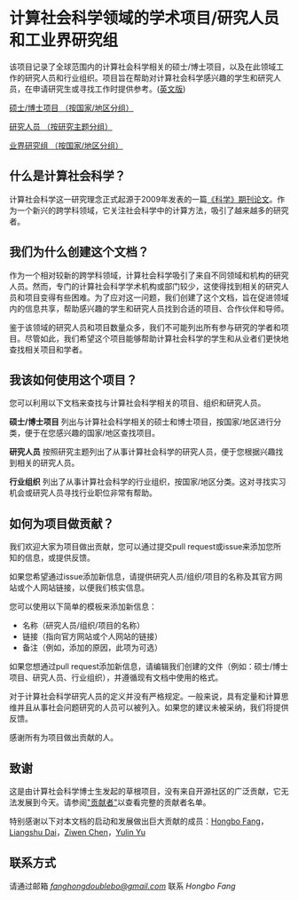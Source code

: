 # 计算社会科学领域的学术项目/研究人员和工业界研究组

该项目记录了全球范围内的计算社会科学相关的硕士/博士项目，以及在此领域工作的研究人员和行业组织。项目旨在帮助对计算社会科学感兴趣的学生和研究人员，在申请研究生或寻找工作时提供参考。([英文版](https://github.com/fhbzc/computational-social-science-program-group-people/blob/main/README.md))

[硕士/博士项目 （按国家/地区分组）](https://github.com/fhbzc/program-computational-social-science/blob/main/programs_en.md)

[研究人员 （按研究主题分组）](https://github.com/fhbzc/program-computational-social-science/blob/main/researcher_en.md)

[业界研究组 （按国家/地区分组）](https://github.com/fhbzc/program-computational-social-science/blob/main/industry_en.md)

## 什么是计算社会科学？
计算社会科学这一研究理念正式起源于2009年发表的一篇[《科学》期刊论文](https://www.science.org/doi/full/10.1126/science.1167742?casa_token=_cfPz3X3Rm4AAAAA%3AVTQelmhEE36GXIJ5nsbpuDQcM_A31Axi8u655kvGG0nGxWIDntiR6YDbKaFdzrMW20OFIdhzmfaiog)。作为一个新兴的跨学科领域，它关注社会科学中的计算方法，吸引了越来越多的研究者。

## 我们为什么创建这个文档？
作为一个相对较新的跨学科领域，计算社会科学吸引了来自不同领域和机构的研究人员。然而，专门的计算社会科学学术机构或部门较少，这使得找到相关的研究人员和项目变得有些困难。为了应对这一问题，我们创建了这个文档，旨在促进领域内的信息共享，帮助感兴趣的学生和研究人员找到合适的项目、合作伙伴和导师。

鉴于该领域的研究人员和项目数量众多，我们不可能列出所有参与研究的学者和项目。尽管如此，我们希望这个项目能够帮助计算社会科学的学生和从业者们更快地查找相关项目和学者。

## 我该如何使用这个项目？
您可以利用以下文档来查找与计算社会科学相关的项目、组织和研究人员。

**硕士/博士项目** 列出与计算社会科学相关的硕士和博士项目，按国家/地区进行分类，便于在您感兴趣的国家/地区查找项目。

**研究人员** 按照研究主题列出了从事计算社会科学的研究人员，便于您根据兴趣找到相关的研究人员。

**行业组织** 列出了从事计算社会科学的行业组织，按国家/地区分类。这对寻找实习机会或研究人员寻找行业职位非常有帮助。

## 如何为项目做贡献？
我们欢迎大家为项目做出贡献，您可以通过提交pull request或issue来添加您所知的信息，或提供反馈。

如果您希望通过issue添加新信息，请提供研究人员/组织/项目的名称及其官方网站或个人网站链接，以便我们核实信息。

您可以使用以下简单的模板来添加新信息：

- 名称（研究人员/组织/项目的名称）
- 链接（指向官方网站或个人网站的链接）
- 备注（例如，添加的原因，此项为可选）

如果您想通过pull request添加新信息，请编辑我们创建的文件（例如：硕士/博士项目、研究人员、行业组织），并遵循现有文档中使用的格式。

对于计算社会科学研究人员的定义并没有严格规定。一般来说，具有定量和计算思维并且从事社会问题研究的人员可以被列入。如果您的建议未被采纳，我们将提供反馈。

感谢所有为项目做出贡献的人。

## 致谢
这是由计算社会科学博士生发起的草根项目，没有来自开源社区的广泛贡献，它无法发展到今天。请参阅["贡献者"](https://github.com/fhbzc/computational-social-science-program-group-people/graphs/contributors)以查看完整的贡献者名单。

特别感谢以下对本文档的启动和发展做出巨大贡献的成员：[Hongbo Fang](https://scholar.google.com/citations?user=tMNsrlQAAAAJ&hl=zh-CN)，[Liangshu Dai](http://sociology.zju.edu.cn/index.php/Teacher/details.html?id=95&tid=19&sid=3)，[Ziwen Chen](https://www.gsb.stanford.edu/programs/phd/academic-experience/students/ziwen-chen)，[Yulin Yu](https://yulin-yu.github.io/)

## 联系方式
请通过邮箱 *fanghongdoublebo@gmail.com* 联系 *Hongbo Fang*
